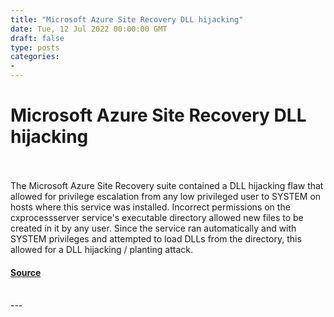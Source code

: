 ```yaml
---
title: "Microsoft Azure Site Recovery DLL hijacking"
date: Tue, 12 Jul 2022 00:00:00 GMT
draft: false
type: posts
categories: 
- 
---
```

# Microsoft Azure Site Recovery DLL hijacking

<br/>

<br/>
The Microsoft Azure Site Recovery suite contained a DLL hijacking flaw that allowed for privilege escalation from any low privileged user to SYSTEM on hosts where this service was installed. Incorrect permissions on the cxprocessserver service's executable directory allowed new files to be created in it by any user. Since the service ran automatically and with SYSTEM privileges and attempted to load DLLs from the directory, this allowed for a DLL hijacking / planting attack.

#### [Source](https://www.cloudvulndb.org/cve-2022-33675)

<br/>
---
